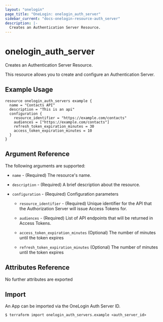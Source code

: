 ```yaml
---
layout: "onelogin"
page_title: "OneLogin: onelogin_auth_server"
sidebar_current: "docs-onelogin-resource-auth_server"
description: |-
  Creates an Authentication Server Resource.
---
```


# onelogin_auth_server

Creates an Authentication Server Resource.

This resource allows you to create and configure an Authentication Server.

## Example Usage

```hcl
resource onelogin_auth_servers example {
  name = "Contacts API"
  description = "This is an api"
  configuration {
    resource_identifier = "https://example.com/contacts"
    audiences = ["https://example.com/contacts"]
    refresh_token_expiration_minutes = 30
    access_token_expiration_minutes = 10
  }
}
```

## Argument Reference

The following arguments are supported:
* `name` - (Required) The resource's name.

* `description` - (Required) A brief description about the resource.

* `configuration` - (Required) Configuration parameters
  * `resource_identifier` - (Required) Unique identifier for the API that the Authorization Server will issue Access Tokens for.

  * `audiences` - (Required) List of API endpoints that will be returned in Access Tokens.

  * `access_token_expiration_minutes` (Optional) The number of minutes until the token expires

  * `refresh_token_expiration_minutes` (Optional) The number of minutes until the token expires


## Attributes Reference

No further attributes are exported

## Import

An App can be imported via the OneLogin Auth Server ID.

```
$ terraform import onelogin_auth_servers.example <auth_server_id>
```
